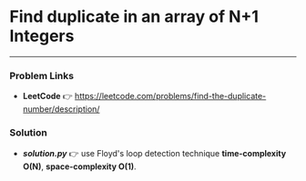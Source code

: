 # Find duplicate in an array of N+1 Integers

---

### Problem Links
- **__LeetCode__** :point_right: https://leetcode.com/problems/find-the-duplicate-number/description/

### Solution
- **_solution.py_** :point_right: use Floyd's loop detection technique **time-complexity O(N)**, **space-complexity O(1)**.
